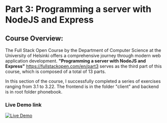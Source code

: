 # Part 3: Programming a server with NodeJS and Express

## Course Overview:
The Full Stack Open Course by the Department of Computer Science at the University of Helsinki offers a comprehensive journey through modern web application development. **"Programming a server with NodeJS and Express"** https://fullstackopen.com/en/part3  serves as the third part of this course, which is composed of a total of 13 parts.

In this section of the course, I successfully completed a series of exercises ranging from 3.1 to 3.22. The frontend is in the folder "client" and backend is in root folder phonebook. 

### Live Demo link

[![Live Demo](https://img.shields.io/badge/Render-Open%20App-blueviolet)](https://phonebook-nyuc.onrender.com)



